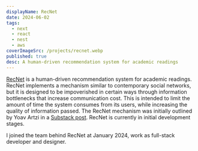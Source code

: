 ```yaml
---
displayName: RecNet
date: 2024-06-02
tags:
  - next
  - react
  - nest
  - aws
coverImageSrc: /projects/recnet.webp
published: true
desc: A human-driven recommendation system for academic readings
---
```

[RecNet](https://recnet.io) is a human-driven recommendation system for academic readings. RecNet implements a mechanism similar to contemporary social networks, but it is designed to be impoverished in certain ways through information bottlenecks that increase communication cost. This is intended to limit the amount of time the system consumes from its users, while increasing the quality of information passed. The RecNet mechanism was initially outlined by Yoav Artzi in a [Substack post](https://yoavartzi.substack.com/p/a-quick-sketch-of-a-human-based-paper). RecNet is currently in initial development stages.

I joined the team behind RecNet at January 2024, work as full-stack developer and designer.